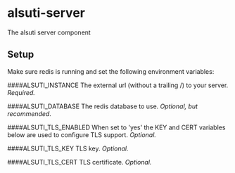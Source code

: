 # alsuti-server
The alsuti server component

## Setup

Make sure redis is running and set the following environment variables:

####ALSUTI_INSTANCE
The external url (without a trailing /) to your server. *Required.*

####ALSUTI_DATABASE
The redis database to use. *Optional, but recommended*.

####ALSUTI_TLS_ENABLED
When set to 'yes' the KEY and CERT variables below are used to configure TLS support. *Optional.*

####ALSUTI_TLS_KEY
TLS key. *Optional.*

####ALSUTI_TLS_CERT
TLS certificate. *Optional.*
